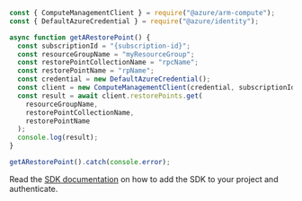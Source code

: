```javascript
const { ComputeManagementClient } = require("@azure/arm-compute");
const { DefaultAzureCredential } = require("@azure/identity");

async function getARestorePoint() {
  const subscriptionId = "{subscription-id}";
  const resourceGroupName = "myResourceGroup";
  const restorePointCollectionName = "rpcName";
  const restorePointName = "rpName";
  const credential = new DefaultAzureCredential();
  const client = new ComputeManagementClient(credential, subscriptionId);
  const result = await client.restorePoints.get(
    resourceGroupName,
    restorePointCollectionName,
    restorePointName
  );
  console.log(result);
}

getARestorePoint().catch(console.error);
```

Read the [SDK documentation](https://github.com/Azure/azure-sdk-for-js/blob/%40azure%2Farm-compute_17.3.1/sdk/compute/arm-compute/README.md) on how to add the SDK to your project and authenticate.
